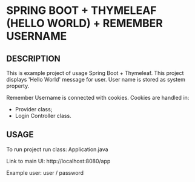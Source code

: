 SPRING BOOT + THYMELEAF (HELLO WORLD) + REMEMBER USERNAME
=========================================================


DESCRIPTION
-----------

This is example project of usage Spring Boot + Thymeleaf.
This project displays 'Hello World' message for user.
User name is stored as system property.

Remember Username is connected with cookies. Cookies are handled in:
- Provider class;
- Login Controller class.
  

USAGE
-----

To run project run class: 
Application.java

Link to main UI:
http://localhost:8080/app

Example user:
user / password